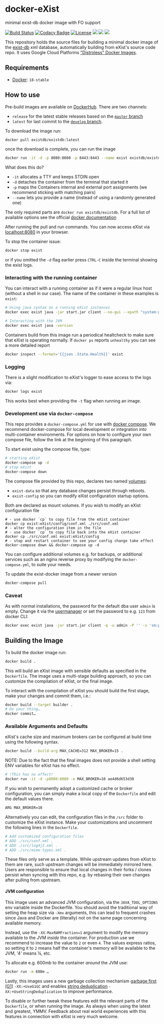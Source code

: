 # docker-eXist
minimal exist-db docker image with FO support

[![Build Status](https://travis-ci.com/eXist-db/docker-existdb.svg?branch=master)](https://travis-ci.com/eXist-db/docker-existdb)
[![Codacy Badge](https://api.codacy.com/project/badge/Grade/ace7cb88e9934b5f9ae772e981db177f)](https://www.codacy.com/app/eXist-db/docker-existdb?utm_source=github.com&amp;utm_medium=referral&amp;utm_content=eXist-db/docker-existdb&amp;utm_campaign=Badge_Grade)
[![License](https://img.shields.io/badge/license-AGPL%203.1-orange.svg)](https://www.gnu.org/licenses/agpl-3.0.html)
[![](https://images.microbadger.com/badges/image/existdb/existdb.svg)](https://microbadger.com/images/existdb/existdb "Get your own image badge on microbadger.com")
[![](https://images.microbadger.com/badges/version/existdb/existdb.svg)](https://microbadger.com/images/existdb/existdb "Get your own version badge on microbadger.com")
[![](https://images.microbadger.com/badges/commit/existdb/existdb.svg)](https://microbadger.com/images/existdb/existdb "Get your own commit badge on microbadger.com")

This repository holds the source files for building a minimal docker image of the [exist-db](https://www.exist-db.org) xml database, automatically building from eXist's source code repo. It uses Google Cloud Platforms ["Distroless" Docker Images](https://github.com/GoogleCloudPlatform/distroless).


## Requirements
*   [Docker](https://www.docker.com): `18-stable`

## How to use
Pre-build images are available on [DockerHub](https://hub.docker.com/r/existdb/existdb/). There are two channels:
*   `release` for the latest stable releases based on the [`master` branch](https://github.com/eXist-db/exist/tree/master)
*   `latest` for last commit to the [`develop` branch](https://github.com/eXist-db/exist/tree/develop).

To download the image run:
```bash
docker pull existdb/existdb:latest
```

once the download is complete, you can run the image
```bash
docker run -it -d -p 8080:8080 -p 8443:8443 --name exist existdb/existdb:latest
```

What does this do?

*   `-it` allocates a TTY and keeps STDIN open
*   `-d` detaches the container from the terminal that started it
*   `-p` maps the Containers internal and external port assignments (we recommend sticking with matching pairs)
*   `--name` lets you provide a name (instead of using a randomly generated one)

The only required parts are `docker run existdb/existdb`. For a full list of available options see the official [docker documentation](https://docs.docker.com/engine/reference/commandline/run/)

After running the pull and run commands. You can now access eXist via [localhost:8080](localhost:8080) in your browser.

To stop the container issue:
```bash
docker stop exist
```

or if you omitted the `-d` flag earlier press `CTRL-C` inside the terminal showing the exist logs.

### Interacting with the running container
You can interact with a running container as if it were a regular linux host (without a shell in our case). The name of the container in these examples is `exist`:

```bash
# Using java syntax on a running eXist instances
docker exec exist java -jar start.jar client --no-gui --xpath "system:get-memory-max()"

# Interacting with the JVM
docker exec exist java -version
```

Containers build from this image run a periodical healtcheck to make sure that eXist is operating normally. If `docker ps` reports `unhealthy` you can see a more detailed report  
```bash
docker inspect --format='{{json .State.Health}}' exist
```

### Logging
There is a slight modification to eXist's logger to ease access to the logs via:
```bash
docker logs exist
```
This works best when providing the `-t` flag when running an image.

### Development use via `docker-compose`
This repo provides a `docker-compose.yml` for use with [docker compose](https://docs.docker.com/compose/). We recommend docker-compose for local development or integration into multi-container environments. For options on how to configure your own compose file, follow the link at the beginning of this paragraph.

To start exist using the compose file, type:
```bash
# starting eXist
docker-compose up -d
# stop eXist
docker-compose down
```

The compose file provided by this repo, declares two named [volumes](https://docs.docker.com/storage/volumes/):

*   `exist-data` so that any database changes persist through reboots.
*   `exist-config` so you can modify eXist configuration startup options.

Both are declared as mount volumes. If you wish to modify an eXist configuration file

```
# - use docker `cp` to copy file from the eXist container
docker cp exist:eXist/config/conf.xml ./src/conf.xml
# - alter the configuration item in the file
# - use docker `cp` to copy file back into the eXist container
docker cp ./src/conf.xml exist:eXist/config
# - stop and restart container to see your config change take effect
docker-compose down && docker-compose up -d
```

You can configure additional volumes e.g. for backups, or additional services such as an nginx reverse proxy by modifying the `docker-compose.yml`, to suite your needs.

To update the exist-docker image from a newer version
```bash
docker-compose pull
```

### Caveat
As with normal installations, the password for the default dba user `admin` is empty. Change it via the [usermanager](http://localhost:8080/exist/apps/usermanager/index.html) or set the password to e.g. `123` from docker CLI:
```bash
docker exec exist java -jar start.jar client -q -u admin -P '' -x 'sm:passwd("admin", "123")'
```

## Building the Image
To build the docker image run:
```bash
docker build .
```

This will build an eXist image with sensible defaults as specified in the `Dockerfile`. The image uses a multi-stage building approach, so you can customize the compilation of eXist, or the final image.

To interact with the compilation of eXist you should build the first stage, make your changes and commit them, i.e.:

```bash
docker build --target builder .
# Do your thing…
docker commit…
```

### Available Arguments and Defaults
eXist's cache size and maximum brokers can be configured at build time using the following syntax.
```bash
docker build --build-arg MAX_CACHE=312 MAX_BROKER=15 .
```

NOTE: Due to the fact that the final images does not provide a shell setting ENV variables for eXist has no effect.
```bash
# !This has no effect!
docker run -it -d -p8080:8080 -e MAX_BROKER=10 ae4d6d653d30
```

If you wish to permanently adopt a customized cache or broker configuration, you can simply make a local copy of the  `Dockerfile` and edit the default values there.

```bash
ARG MAX_BROKER=10
```

Alternatively you can edit, the configuration files in the `/src` folder to customize the eXist instance. Make your customizations and uncomment the following lines in the `Dockerfile`.
```bash
# Add customized configuration files
# ADD ./src/conf.xml .
# ADD ./src/log4j2.xml .
# ADD ./src/mime-types.xml .
```

These files only serve as a template. While upstream updates from eXist to them are rare, such upstream changes will be immediately mirrored here. Users are responsible to ensure that local changes in their forks / clones persist when syncing with this repo, e.g. by rebasing their own changes after pulling from upstream.

#### JVM configuration
This image uses an advanced JVM configuration, via the  `JAVA_TOOL_OPTIONS` env variable inside the Dockerfile. You should avoid the traditional way of setting the heap size via `-Xmx` arguments, this can lead to frequent crashes since Java and Docker are (literally) not on the same page concerning available memory.

Instead, use the `-XX:MaxRAMFraction=1` argument to modify the memory available to the JVM *inside* the container. For production use we recommend to increase the value to `2` or even `4`. The values express ratios, so setting it to `2` means half the container's memory will be available to the JVM, '4' means ¼,  etc.

To allocate e.g. 600mb to the container *around* the JVM use:
```bash
docker run -m 600m …
```

Lastly, this images uses a new garbage collection mechanism [garbage first (G1)](https://docs.oracle.com/javase/9/gctuning/garbage-first-garbage-collector.htm#JSGCT-GUID-ED3AB6D3-FD9B-4447-9EDF-983ED2F7A573) `-XX:+UseG1GC` and enables [string deduplication](http://openjdk.java.net/jeps/192) `-XX:+UseStringDeduplication` to improve performance.

To disable or further tweak these features edit the relevant parts of the `Dockerfile`, or when running the image. As always when using the latest and greatest, YMMV. Feedback about real world experiences with this features in connection with eXist is very much welcome.
